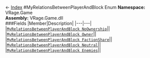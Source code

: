 ← [Index](index.md)
#MyRelationsBetweenPlayerAndBlock Enum
**Namespace:** VRage.Game  
**Assembly:** VRage.Game.dll  
###Fields
|Member|Description|
|---|---|
|[`MyRelationsBetweenPlayerAndBlock NoOwnership`](VRage.Game.NoOwnership.md)||
|[`MyRelationsBetweenPlayerAndBlock Owner`](VRage.Game.Owner.md)||
|[`MyRelationsBetweenPlayerAndBlock FactionShare`](VRage.Game.FactionShare.md)||
|[`MyRelationsBetweenPlayerAndBlock Neutral`](VRage.Game.Neutral.md)||
|[`MyRelationsBetweenPlayerAndBlock Enemies`](VRage.Game.Enemies.md)||
